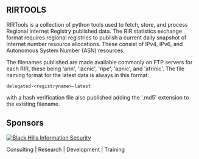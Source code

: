 ## RIRTOOLS

RIRTools is a collection of python tools used to fetch, store,
and process Regional Internet Registry published data.  The RIR statistics
exchange format requires regional registries to publish a current daily
snapshot of Internet number resource allocations.  These consist of
IPv4, IPv6, and Autonomous System Number (ASN) resources.

The filenames published are made available commonly on FTP servers
for each RIR, these being 'arin', 'lacnic', 'ripe', 'apnic', and 'afrinic'.
The file naming format for the latest data is always in this format:

    delegated-<registryname>-latest

with a hash verification file also published adding the '.md5' extension
to the existing filename.

## Sponsors

[![Black Hills Information Security](http://www.blackhillsinfosec.com/_images/BHIS-Logo.png)](http://www.blackhillsinfosec.com)

Consulting | Research | Development | Training

